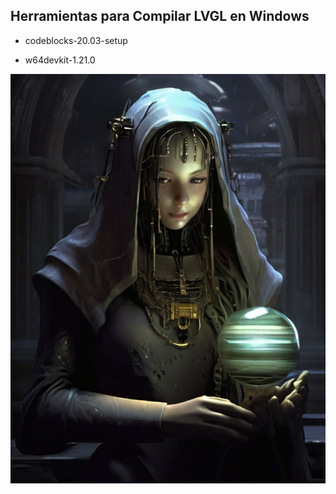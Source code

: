## Herramientas para Compilar LVGL en Windows

* codeblocks-20.03-setup

* w64devkit-1.21.0

![WALLPAPER](./IMAGE/wallpaper.jpg)
